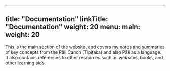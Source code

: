 
---
title: "Documentation"
linkTitle: "Documentation"
weight: 20
menu:
  main:
    weight: 20
---

This is the main section of the website, and covers my notes and summaries of key concepts from the Pāli Canon (Tipiṭaka) and also Pāli as a language. It also contains references to other resources such as websites, books, and other learning aids.